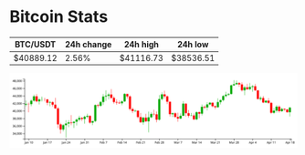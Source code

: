 # Bitcoin Stats

BTC/USDT|24h change|24h high|24h low|
|---|---|---|---|
|$40889.12|2.56%|$41116.73|$38536.51|

<img src="./chart.svg">
